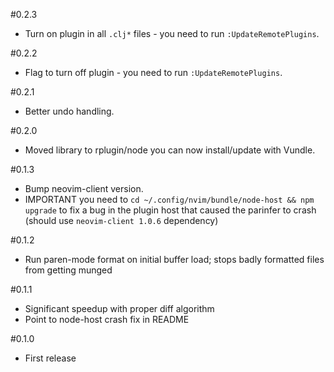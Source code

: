 #0.2.3
- Turn on plugin in all `.clj*` files - you need to run `:UpdateRemotePlugins`.

#0.2.2
- Flag to turn off plugin - you need to run `:UpdateRemotePlugins`.

#0.2.1
- Better undo handling.

#0.2.0
- Moved library to rplugin/node you can now install/update with Vundle.

#0.1.3
- Bump neovim-client version. 
- IMPORTANT you need to `cd ~/.config/nvim/bundle/node-host && npm upgrade` to fix a bug in the plugin host that caused the parinfer to crash (should use `neovim-client 1.0.6` dependency)

#0.1.2
- Run paren-mode format on initial buffer load; stops badly formatted files from getting munged 

#0.1.1
- Significant speedup with proper diff algorithm 
- Point to node-host crash fix in README

#0.1.0
- First release
